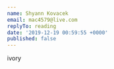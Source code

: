 ```yaml
---
name: Shyann Kovacek
email: mac4579@live.com
replyTo: reading
date: '2019-12-19 00:59:55 +0000'
published: false
---
```


ivory